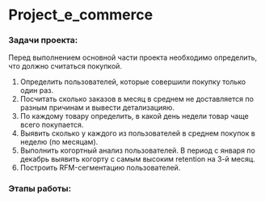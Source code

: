 # Project_e_commerce
### Задачи проекта:
Перед выполнением основной части проекта необходимо определить, что должно считаться покупкой.
1. Определить пользователей, которые совершили покупку только один раз.
2. Посчитать сколько заказов в месяц в среднем не доставляется по разным причинам и вывести детализацияю.
3. По каждому товару определить, в какой день недели товар чаще всего покупается. 
4. Выявить сколько у каждого из пользователей в среднем покупок в неделю (по месяцам).
5. Выполнить когортный анализ пользователей. В период с января по декабрь выявить когорту с самым высоким retention на 3-й месяц. 
6. Построить RFM-сегментацию пользователей. 
### Этапы работы:

